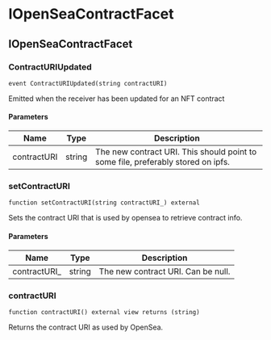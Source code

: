 # IOpenSeaContractFacet

## IOpenSeaContractFacet

### ContractURIUpdated

```solidity
event ContractURIUpdated(string contractURI)
```

Emitted when the receiver has been updated for an NFT contract

#### Parameters

| Name        | Type   | Description                                                                      |
| ----------- | ------ | -------------------------------------------------------------------------------- |
| contractURI | string | The new contract URI. This should point to some file, preferably stored on ipfs. |

### setContractURI

```solidity
function setContractURI(string contractURI_) external
```

Sets the contract URI that is used by opensea to retrieve contract info.

#### Parameters

| Name          | Type   | Description                        |
| ------------- | ------ | ---------------------------------- |
| contractURI\_ | string | The new contract URI. Can be null. |

### contractURI

```solidity
function contractURI() external view returns (string)
```

Returns the contract URI as used by OpenSea.

